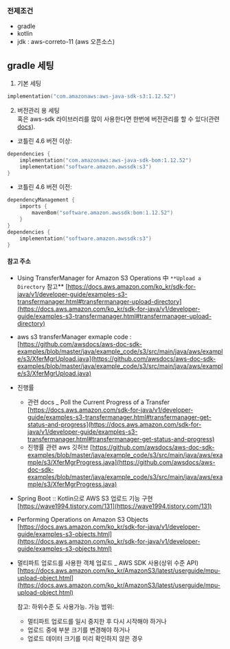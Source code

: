 ### 전제조건
- gradle
- kotlin
- jdk : aws-correto-11 (aws 오픈소스) 


## gradle 세팅

1. 기본 세팅  
```kotlin
implementation("com.amazonaws:aws-java-sdk-s3:1.12.52")
```


2. 버전관리 용 세팅  
혹은 aws-sdk 라이브러리를 많이 사용한다면 한번에 버전관리를 할 수 있다(관련 [docs](https://docs.aws.amazon.com/ko_kr/sdk-for-java/v1/developer-guide/setup-project-gradle.html)).   
- 코틀린 4.6 버전 이상:
```kotlin
dependencies {
    implementation("com.amazonaws:aws-java-sdk-bom:1.12.52")
    implementation("software.amazon.awssdk:s3")
}
```

- 코틀린 4.6 버전 이전:
```kotlin
dependencyManagement {
    imports {
        mavenBom("software.amazon.awssdk:bom:1.12.52")
    }
}
dependencies {
    implementation("software.amazon.awssdk:s3")
}
```










#### 참고 주소 

- Using TransferManager for Amazon S3 Operations 中 `**Upload a Directory` 참고**
[https://docs.aws.amazon.com/ko_kr/sdk-for-java/v1/developer-guide/examples-s3-transfermanager.html#transfermanager-upload-directory](https://docs.aws.amazon.com/ko_kr/sdk-for-java/v1/developer-guide/examples-s3-transfermanager.html#transfermanager-upload-directory)

- aws s3 transferManager exmaple code : 
[https://github.com/awsdocs/aws-doc-sdk-examples/blob/master/java/example_code/s3/src/main/java/aws/example/s3/XferMgrUpload.java](https://github.com/awsdocs/aws-doc-sdk-examples/blob/master/java/example_code/s3/src/main/java/aws/example/s3/XferMgrUpload.java)

- 진행률
    - 관련 docs _ Poll the Current Progress of a Transfer
    [https://docs.aws.amazon.com/sdk-for-java/v1/developer-guide/examples-s3-transfermanager.html#transfermanager-get-status-and-progress](https://docs.aws.amazon.com/sdk-for-java/v1/developer-guide/examples-s3-transfermanager.html#transfermanager-get-status-and-progress)
    - 진행률 관련 aws 깃허브 
    [https://github.com/awsdocs/aws-doc-sdk-examples/blob/master/java/example_code/s3/src/main/java/aws/example/s3/XferMgrProgress.java](https://github.com/awsdocs/aws-doc-sdk-examples/blob/master/java/example_code/s3/src/main/java/aws/example/s3/XferMgrProgress.java)
- Spring Boot :: Kotlin으로 AWS S3 업로드 기능 구현
[https://wave1994.tistory.com/131](https://wave1994.tistory.com/131)
- Performing Operations on Amazon S3 Objects
[https://docs.aws.amazon.com/ko_kr/sdk-for-java/v1/developer-guide/examples-s3-objects.html](https://docs.aws.amazon.com/ko_kr/sdk-for-java/v1/developer-guide/examples-s3-objects.html)
- 멀티파트 업로드를 사용한 객체 업로드 _ AWS SDK 사용(상위 수준 API)
[https://docs.aws.amazon.com/ko_kr/AmazonS3/latest/userguide/mpu-upload-object.html](https://docs.aws.amazon.com/ko_kr/AmazonS3/latest/userguide/mpu-upload-object.html)

    참고: 하위수준 도 사용가능. 가능 범위:

    - 멀티파트 업로드를 일시 중지한 후 다시 시작해야 하거나
    - 업로드 중에 부분 크기를 변경해야 하거나
    - 업로드 데이터 크기를 미리 확인하지 않은 경우


